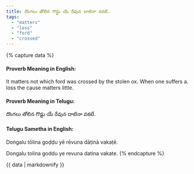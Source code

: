 ```yaml
---
title: దొంగలు తోలిన గొడ్డు యే రేవున దాటినా వకటే.
tags:
  - "matters"
  - "loss"
  - "ford"
  - "crossed"
---
```


{% capture data %}
#### Proverb Meaning in English:
It matters not which ford was crossed by the stolen ox.
When one suffers a. loss the cause matters little.

#### Proverb Meaning in Telugu:
దొంగలు తోలిన గొడ్డు యే రేవున దాటినా వకటే.

#### Telugu Sametha in English:
Doṅgalu tōlina goḍḍu yē rēvuna dāṭinā vakaṭē.

Dongalu tolina goddu ye revuna datina vakate.
{% endcapture %}

{{ data | markdownify }}

